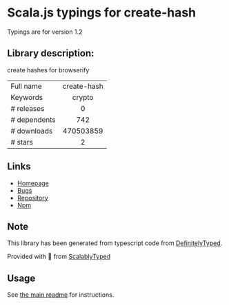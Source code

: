 
# Scala.js typings for create-hash

Typings are for version 1.2

## Library description:
create hashes for browserify

|                    |                 |
| ------------------ | :-------------: |
| Full name          | create-hash |
| Keywords           | crypto |
| # releases         | 0 |
| # dependents       | 742 |
| # downloads        | 470503859 |
| # stars            | 2 |

## Links
- [Homepage](https://github.com/crypto-browserify/createHash)
- [Bugs](https://github.com/crypto-browserify/createHash/issues)
- [Repository](https://github.com/crypto-browserify/createHash)
- [Npm](https://www.npmjs.com/package/create-hash)
    


## Note
This library has been generated from typescript code from [DefinitelyTyped](https://definitelytyped.org).

Provided with :purple_heart: from [ScalablyTyped](https://github.com/oyvindberg/ScalablyTyped)

## Usage
See [the main readme](../../readme.md) for instructions.


